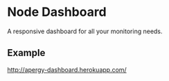 Node Dashboard
==============

A responsive dashboard for all your monitoring needs.


Example
------------
http://apergy-dashboard.herokuapp.com/
